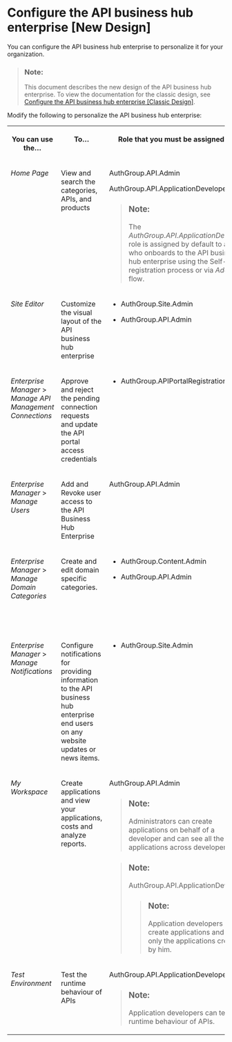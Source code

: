 <!-- loio54b4607902a446e39d8a6ba45ce63d6b -->

# Configure the API business hub enterprise \[New Design\]

You can configure the API business hub enterprise to personalize it for your organization.

> ### Note:  
> This document describes the new design of the API business hub enterprise. To view the documentation for the classic design, see [Configure the API business hub enterprise \[Classic Design\]](configure-the-api-business-hub-enterprise-classic-design-7b71b16.md).

Modify the following to personalize the API business hub enterprise:


<table>
<tr>
<th valign="top">

You can use the…

</th>
<th valign="top">

To…

</th>
<th valign="top">

Role that you must be assigned to…

</th>
<th valign="top">

For more information, see…

</th>
</tr>
<tr>
<td valign="top">

*Home Page* 

</td>
<td valign="top">

View and search the categories, APIs, and products

</td>
<td valign="top">

AuthGroup.API.Admin

AuthGroup.API.ApplicationDeveloper

> ### Note:  
> The *AuthGroup.API.ApplicationDeveloper* role is assigned by default to a user who onboards to the API business hub enterprise using the Self-registration process or via *Add User* flow.



</td>
<td valign="top">

[Register on API business hub enterprise](register-on-api-business-hub-enterprise-c85fafe.md) 

</td>
</tr>
<tr>
<td valign="top">

*Site Editor* 

</td>
<td valign="top">

Customize the visual layout of the API business hub enterprise

</td>
<td valign="top">

-   AuthGroup.Site.Admin

-   AuthGroup.API.Admin




</td>
<td valign="top">

[Customize the Visual Format of the API business hub enterprise](customize-the-visual-format-of-the-api-business-hub-enterprise-2eacd52.md) 

</td>
</tr>
<tr>
<td valign="top">

*Enterprise Manager* \> *Manage API Management Connections* 

</td>
<td valign="top">

Approve and reject the pending connection requests and update the API portal access credentials

</td>
<td valign="top">

-   AuthGroup.APIPortalRegistration




</td>
<td valign="top">

[Approve the Pending Connection Requests \[New Design\]](../APIM-Initial-Setup/approve-the-pending-connection-requests-new-design-e296f80.md) 

</td>
</tr>
<tr>
<td valign="top">

*Enterprise Manager* \> *Manage Users* 

</td>
<td valign="top">

Add and Revoke user access to the API Business Hub Enterprise

</td>
<td valign="top">

AuthGroup.API.Admin

</td>
<td valign="top">

[Managing the Access Request of the Users \[New Design\]](managing-the-access-request-of-the-users-new-design-8b79ee8.md)

[Revoke Access \[New Design\]](revoke-access-new-design-ce609bb.md)

</td>
</tr>
<tr>
<td valign="top">

*Enterprise Manager* \> *Manage Domain Categories* 

</td>
<td valign="top">

Create and edit domain specific categories.

</td>
<td valign="top">

-   AuthGroup.Content.Admin

-   AuthGroup.API.Admin




</td>
<td valign="top">

[Manage Domain Categories \[New Design\]](manage-domain-categories-new-design-bd9691d.md)

Also, to add the *AuthGroup.Content.Admin* role, see the table in [Manage Domain Categories \[New Design\]](manage-domain-categories-new-design-bd9691d.md).

</td>
</tr>
<tr>
<td valign="top">

*Enterprise Manager* \> *Manage Notifications* 

</td>
<td valign="top">

Configure notifications for providing information to the API business hub enterprise end users on any website updates or news items.

</td>
<td valign="top">

-   AuthGroup.Site.Admin




</td>
<td valign="top">

[Manage Notifications \[New Design\]](manage-notifications-new-design-df32457.md) 

</td>
</tr>
<tr>
<td valign="top">

*My Workspace* 

</td>
<td valign="top">

Create applications and view your applications, costs and analyze reports.

</td>
<td valign="top">

AuthGroup.API.Admin

> ### Note:  
> Administrators can create applications on behalf of a developer and can see all the applications across developers.

> ### Note:  
> AuthGroup.API.ApplicationDeveloper
> 
> > ### Note:  
> > Application developers can create applications and see only the applications created by him.



</td>
<td valign="top">

[Create an Application \[New Design\]](create-an-application-new-design-a501a6d.md) 

</td>
</tr>
<tr>
<td valign="top">

*Test Environment* 

</td>
<td valign="top">

Test the runtime behaviour of APIs

</td>
<td valign="top">

AuthGroup.API.ApplicationDeveloper

> ### Note:  
> Application developers can test the runtime behaviour of APIs.



</td>
<td valign="top">

[Test Runtime Behavior of APIs \[New Design\]](test-runtime-behavior-of-apis-new-design-15c7d52.md) 

</td>
</tr>
</table>

